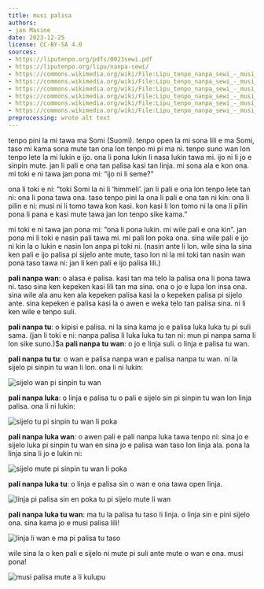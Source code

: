 ```yaml
---
title: musi palisa
authors:
- jan Masine
date: 2023-12-25
license: CC-BY-SA 4.0
sources:
- https://liputenpo.org/pdfs/0023sewi.pdf
- https://liputenpo.org/lipu/nanpa-sewi/
- https://commons.wikimedia.org/wiki/File:Lipu_tenpo_nanpa_sewi_-_musi_palisa_01.jpg
- https://commons.wikimedia.org/wiki/File:Lipu_tenpo_nanpa_sewi_-_musi_palisa_02.jpg
- https://commons.wikimedia.org/wiki/File:Lipu_tenpo_nanpa_sewi_-_musi_palisa_03.jpg
- https://commons.wikimedia.org/wiki/File:Lipu_tenpo_nanpa_sewi_-_musi_palisa_04.jpg
- https://commons.wikimedia.org/wiki/File:Lipu_tenpo_nanpa_sewi_-_musi_palisa_05.jpg
- https://commons.wikimedia.org/wiki/File:Lipu_tenpo_nanpa_sewi_-_musi_palisa_06.jpg
preprocessing: wrote alt text
---
```


tenpo pini la mi tawa ma Somi (Suomi). tenpo open la mi sona lili e ma Somi, taso mi kama sona mute tan ona lon tenpo mi pi ma ni. tenpo suno wan lon tenpo lete la mi lukin e ijo. ona li pona lukin li nasa lukin tawa mi. ijo ni li jo e sinpin mute. jan li pali e ona tan palisa kasi tan linja. mi sona ala e kon ona. mi toki e ni tawa jan pona mi: “ijo ni li seme?”

ona li toki e ni: “toki Somi la ni li ‘himmeli’. jan li pali e ona lon tenpo lete tan ni: ona li pona tawa ona. taso tenpo pini la ona li pali e ona tan ni kin: ona li pilin e ni: musi ni li tomo tawa kon kasi. kon kasi li lon tomo ni la ona li pilin pona li pana e kasi mute tawa jan lon tenpo sike kama.”

mi toki e ni tawa jan pona mi: “ona li pona lukin. mi wile pali e ona kin”. jan pona mi li toki e nasin pali tawa mi. mi pali lon poka ona. sina wile pali e ijo ni kin la o lukin e nasin lon anpa pi toki ni. (nasin ante li lon. wile sina la sina ken pali e ijo palisa pi sijelo ante mute, taso lon ni la mi toki tan nasin wan pona taso tawa ni: jan li ken pali e ijo palisa lili.)

**pali nanpa wan**: o alasa e palisa. kasi tan ma telo la palisa ona li pona tawa ni. taso sina ken kepeken kasi lili tan ma sina. ona o jo e lupa lon insa ona. sina wile ala anu ken ala kepeken palisa kasi la o kepeken palisa pi sijelo ante. sina kepeken e palisa kasi la o awen e weka telo tan palisa sina. ni li ken wile e tenpo suli.

**pali nanpa tu**: o kipisi e palisa. ni la sina kama jo e palisa luka luka tu pi suli sama. (jan li toki e ni: nanpa palisa li luka luka tu tan ni: mun pi nanpa sama li lon sike suno.)$a **pali nanpa tu wan**: o jo e linja suli. o linja e palisa tu wan.

**pali nanpa tu tu**: o wan e palisa nanpa wan e palisa nanpa tu wan. ni la sijelo pi sinpin tu wan li lon. ona li ni lukin:

![sijelo wan pi sinpin tu wan](https://upload.wikimedia.org/wikipedia/commons/3/33/Lipu_tenpo_nanpa_sewi_-_musi_palisa_01.jpg)

**pali nanpa luka**: o linja e palisa tu o pali e sijelo sin pi sinpin tu wan lon linja palisa. ona li ni lukin:

![sijelo tu pi sinpin tu wan li poka](https://upload.wikimedia.org/wikipedia/commons/c/cf/Lipu_tenpo_nanpa_sewi_-_musi_palisa_02.jpg)

**pali nanpa luka wan**: o awen pali e pali nanpa luka tawa tenpo ni: sina jo e sijelo luka pi sinpin tu wan en sina jo e palisa wan taso lon linja ala. pona la linja sina li jo e lukin ni:

![sijelo mute pi sinpin tu wan li poka](https://upload.wikimedia.org/wikipedia/commons/a/a6/Lipu_tenpo_nanpa_sewi_-_musi_palisa_03.jpg)

**pali nanpa luka tu**: o linja e palisa sin o wan e ona tawa open linja.

![linja pi palisa sin en poka tu pi sijelo mute li wan](https://upload.wikimedia.org/wikipedia/commons/e/ee/Lipu_tenpo_nanpa_sewi_-_musi_palisa_04.jpg)

**pali nanpa luka tu wan**: ma tu la palisa tu taso li linja. o linja sin e pini sijelo ona. sina kama jo e musi palisa lili!

![linja li wan e ma pi palisa tu taso](https://upload.wikimedia.org/wikipedia/commons/e/e8/Lipu_tenpo_nanpa_sewi_-_musi_palisa_05.jpg)

wile sina la o ken pali e sijelo ni mute pi suli ante mute o wan e ona. musi pona!

![musi palisa mute a li kulupu](https://upload.wikimedia.org/wikipedia/commons/3/37/Lipu_tenpo_nanpa_sewi_-_musi_palisa_06.jpg)